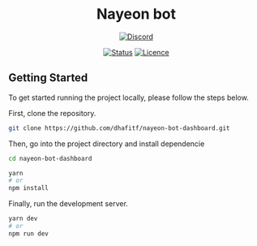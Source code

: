 <div align="center">

# Nayeon bot

[![Discord](https://discord.com/api/guilds/946644003795927071/embed.png?style=banner2)](https://bot.oncetwice.one/support)

[![Status](https://top.gg/api/widget/status/939369011773321336.svg?noavatar=true)](https://top.gg/bot/939369011773321336)
[![Licence](https://img.shields.io/github/license/dhafitf/nayeon-bot-dashboard)](https://github.com/dhafitf/nayeon-bot-dashboard)

</div>

## Getting Started

To get started running the project locally, please follow the steps below.

First, clone the repository.

```bash
git clone https://github.com/dhafitf/nayeon-bot-dashboard.git
```

Then, go into the project directory and install dependencie

```bash
cd nayeon-bot-dashboard

yarn
# or
npm install
```

Finally, run the development server.

```bash
yarn dev
# or
npm run dev
```
